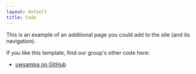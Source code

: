 ```yaml
---
layout: default
title: Code
---
```

This is an example of an additional page you could add to the site (and its navigation).

If you like this template, find our group's other code here:

 * [uwsampa on GitHub](https://github.com/anubhabdg7/)
